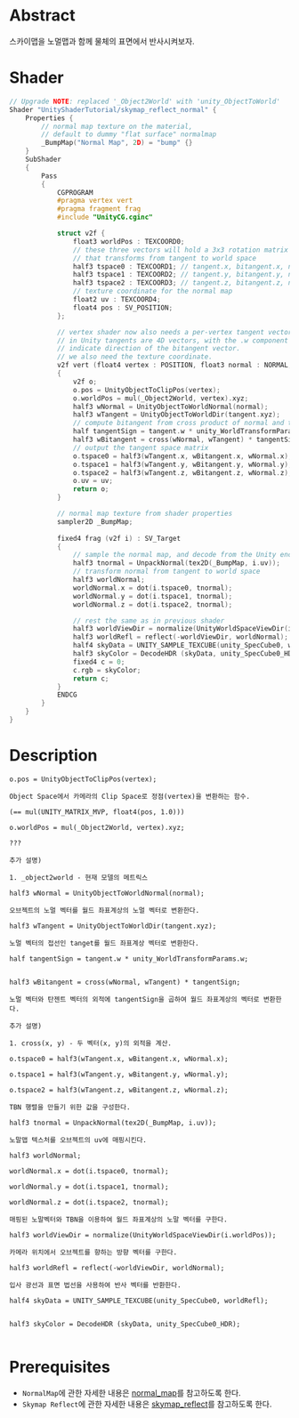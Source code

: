 # Abstract

스카이맵을 노멀맵과 함께 물체의 표면에서 반사시켜보자.

# Shader

```c
// Upgrade NOTE: replaced '_Object2World' with 'unity_ObjectToWorld'
Shader "UnityShaderTutorial/skymap_reflect_normal" {
	Properties {
        // normal map texture on the material,
        // default to dummy "flat surface" normalmap
        _BumpMap("Normal Map", 2D) = "bump" {}
    }
    SubShader
    {
        Pass
        {
            CGPROGRAM
            #pragma vertex vert
            #pragma fragment frag
            #include "UnityCG.cginc"

            struct v2f {
                float3 worldPos : TEXCOORD0;
                // these three vectors will hold a 3x3 rotation matrix
                // that transforms from tangent to world space
                half3 tspace0 : TEXCOORD1; // tangent.x, bitangent.x, normal.x
                half3 tspace1 : TEXCOORD2; // tangent.y, bitangent.y, normal.y
                half3 tspace2 : TEXCOORD3; // tangent.z, bitangent.z, normal.z
                // texture coordinate for the normal map
                float2 uv : TEXCOORD4;
                float4 pos : SV_POSITION;
            };

            // vertex shader now also needs a per-vertex tangent vector.
            // in Unity tangents are 4D vectors, with the .w component used to
            // indicate direction of the bitangent vector.
            // we also need the texture coordinate.
            v2f vert (float4 vertex : POSITION, float3 normal : NORMAL, float4 tangent : TANGENT, float2 uv : TEXCOORD0)
            {
                v2f o;
                o.pos = UnityObjectToClipPos(vertex);
                o.worldPos = mul(_Object2World, vertex).xyz;
                half3 wNormal = UnityObjectToWorldNormal(normal);
                half3 wTangent = UnityObjectToWorldDir(tangent.xyz);
                // compute bitangent from cross product of normal and tangent
                half tangentSign = tangent.w * unity_WorldTransformParams.w;
                half3 wBitangent = cross(wNormal, wTangent) * tangentSign;
                // output the tangent space matrix
                o.tspace0 = half3(wTangent.x, wBitangent.x, wNormal.x);
                o.tspace1 = half3(wTangent.y, wBitangent.y, wNormal.y);
                o.tspace2 = half3(wTangent.z, wBitangent.z, wNormal.z);
                o.uv = uv;
                return o;
            }

            // normal map texture from shader properties
            sampler2D _BumpMap;
        
            fixed4 frag (v2f i) : SV_Target
            {
                // sample the normal map, and decode from the Unity encoding
                half3 tnormal = UnpackNormal(tex2D(_BumpMap, i.uv));
                // transform normal from tangent to world space
                half3 worldNormal;
                worldNormal.x = dot(i.tspace0, tnormal);
                worldNormal.y = dot(i.tspace1, tnormal);
                worldNormal.z = dot(i.tspace2, tnormal);

                // rest the same as in previous shader
                half3 worldViewDir = normalize(UnityWorldSpaceViewDir(i.worldPos));
                half3 worldRefl = reflect(-worldViewDir, worldNormal);
                half4 skyData = UNITY_SAMPLE_TEXCUBE(unity_SpecCube0, worldRefl);
                half3 skyColor = DecodeHDR (skyData, unity_SpecCube0_HDR);
                fixed4 c = 0;
                c.rgb = skyColor;
                return c;
            }
            ENDCG
        }
    }
}
```

# Description

`o.pos = UnityObjectToClipPos(vertex);`

```
Object Space에서 카메라의 Clip Space로 정점(vertex)을 변환하는 함수.

(== mul(UNITY_MATRIX_MVP, float4(pos, 1.0)))
```

`o.worldPos = mul(_Object2World, vertex).xyz;`

```
???

추가 설명)

1. _object2world - 현재 모델의 메트릭스
```

`half3 wNormal = UnityObjectToWorldNormal(normal);`

```
오브젝트의 노멀 벡터를 월드 좌표계상의 노멀 벡터로 변환한다.
```

`half3 wTangent = UnityObjectToWorldDir(tangent.xyz);`

```
노멀 벡터의 접선인 tanget를 월드 좌표계상 벡터로 변환한다. 
```

`half tangentSign = tangent.w * unity_WorldTransformParams.w;`

```
```

`half3 wBitangent = cross(wNormal, wTangent) * tangentSign;`

```
노멀 벡터와 탄젠트 벡터의 외적에 tangentSign을 곱하여 월드 좌표계상의 벡터로 변환한다.

추가 설명)

1. cross(x, y) - 두 벡터(x, y)의 외적을 계산.
```

`o.tspace0 = half3(wTangent.x, wBitangent.x, wNormal.x);`

`o.tspace1 = half3(wTangent.y, wBitangent.y, wNormal.y);`

`o.tspace2 = half3(wTangent.z, wBitangent.z, wNormal.z);`

```
TBN 행렬을 만들기 위한 값을 구성한다.
```

`half3 tnormal = UnpackNormal(tex2D(_BumpMap, i.uv));`

```
노말맵 텍스처를 오브젝트의 uv에 매핑시킨다.
```

`half3 worldNormal;`

`worldNormal.x = dot(i.tspace0, tnormal);`
                
`worldNormal.y = dot(i.tspace1, tnormal);`

`worldNormal.z = dot(i.tspace2, tnormal);`

```
매핑된 노말벡터와 TBN을 이용하여 월드 좌표계상의 노말 벡터를 구한다.
```

`half3 worldViewDir = normalize(UnityWorldSpaceViewDir(i.worldPos));`

```
카메라 위치에서 오브젝트를 향하는 방향 벡터를 구한다.
```

`half3 worldRefl = reflect(-worldViewDir, worldNormal);`

```
입사 광선과 표면 법선을 사용하여 반사 벡터를 반환한다.
```

`half4 skyData = UNITY_SAMPLE_TEXCUBE(unity_SpecCube0, worldRefl);`

```
```

`half3 skyColor = DecodeHDR (skyData, unity_SpecCube0_HDR);`

```
```

# Prerequisites

* `NormalMap`에 관한 자세한 내용은 [normal_map](/Assets/Tutorials/normal_map/normal_map.md)를 참고하도록 한다.
* `Skymap Reflect`에 관한 자세한 내용은 [skymap_reflect](/Assets/Tutorials/skymap_reflect/skymap_reflect.md)를 참고하도록 한다.